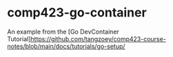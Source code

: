# comp423-go-container
An example from the [Go DevContainer Tutorial]https://github.com/tangzoey/comp423-course-notes/blob/main/docs/tutorials/go-setup/